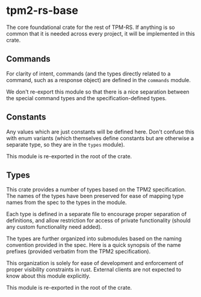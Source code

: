 # tpm2-rs-base

The core foundational crate for the rest of TPM-RS. If anything is so common
that it is needed across every project, it will be implemented in this crate.

## Commands

For clarity of intent, commands (and the types directly related to a command,
such as a response object) are defined in the `commands` module.

We don't re-export this module so that there is a nice separation between the
special command types and the specification-defined types.

## Constants

Any values which are just constants will be defined here. Don't confuse this
with enum variants (which themselves define constants but are otherwise a
separate type, so they are in the `types` module).

This module is re-exported in the root of the crate.

## Types

This crate provides a number of types based on the TPM2 specification. The names
of the types have been preserved for ease of mapping type names from the spec to
the types in the module.

Each type is defined in a separate file to encourage proper separation of
definitions, and allow restriction for access of private functionality (should
any custom functionality need added).

The types are further organized into submodules based on the naming convention
provided in the spec. Here is a quick synopsis of the name prefixes (provided
verbatim from the TPM2 specification).

This organization is solely for ease of development and enforcement of proper
visibility constraints in rust. External clients are not expected to know about
this module explicitly.

This module is re-exported in the root of the crate.

